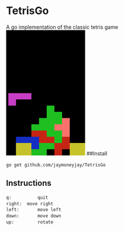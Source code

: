 # TetrisGo
A go implementation of the classic tetris game
![Screenshot](Screenshot.png)
##Install
```bash
go get github.com/jaymoneyjay/TetrisGo
```
## Instructions
```bash
q: 			quit
right: 	move right
left:		move left
down:		move down
up:			rotate
```